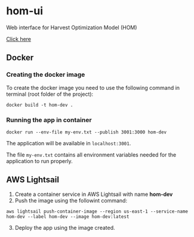# hom-ui
Web interface for Harvest Optimization Model (HOM)

[Click here](https://hom-app.velocity-np.ag/)

## Docker

### Creating the docker image
To create the docker image you need to use the following command in terminal (root folder of the project):

```
docker build -t hom-dev .
```

### Running the app in container

```
docker run --env-file my-env.txt --publish 3001:3000 hom-dev
```

The application will be available in `localhost:3001`.

The file `my-env.txt` contains all environment variables needed for the application to run properly.

## AWS Lightsail

1. Create a container service in AWS Lightsail with name **hom-dev**
2. Push the image using the followint command:
```
aws lightsail push-container-image --region us-east-1 --service-name hom-dev --label hom-dev --image hom-dev:latest
```
3. Deploy the app using the image created.




